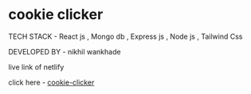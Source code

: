 # cookie clicker

TECH STACK - React js , Mongo db , Express js , Node js , Tailwind Css

DEVELOPED BY - nikhil wankhade


live link of netlify

 click here - [cookie-clicker](https://cookie-clicker01.netlify.app/)
